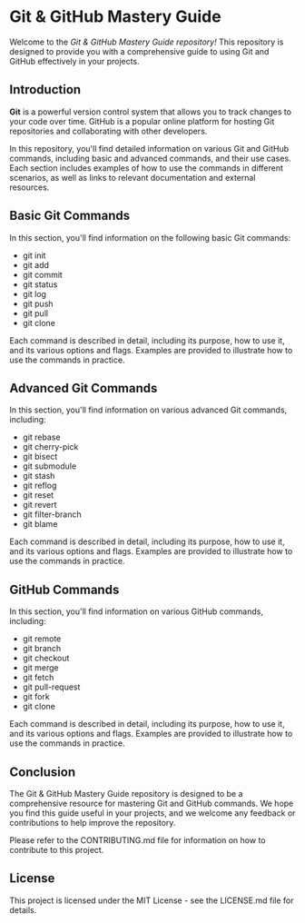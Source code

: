 # Git & GitHub Mastery Guide

Welcome to the *Git & GitHub Mastery Guide repository!* This repository is designed to provide you with a comprehensive guide to using Git and GitHub effectively in your projects.


## Introduction

**Git** is a powerful version control system that allows you to track changes to your code over time. GitHub is a popular online platform for hosting Git repositories and collaborating with other developers.


In this repository, you'll find detailed information on various Git and GitHub commands, including basic and advanced commands, and their use cases. Each section includes examples of how to use the commands in different scenarios, as well as links to relevant documentation and external resources.

## Basic Git Commands
In this section, you'll find information on the following basic Git commands:

* git init
* git add
* git commit
* git status
* git log
* git push
* git pull
* git clone

Each command is described in detail, including its purpose, how to use it, and its various options and flags. Examples are provided to illustrate how to use the commands in practice.


## Advanced Git Commands
In this section, you'll find information on various advanced Git commands, including:

* git rebase
* git cherry-pick
* git bisect
* git submodule
* git stash
* git reflog
* git reset
* git revert
* git filter-branch
* git blame

Each command is described in detail, including its purpose, how to use it, and its various options and flags. Examples are provided to illustrate how to use the commands in practice.

## GitHub Commands
In this section, you'll find information on various GitHub commands, including:

* git remote
* git branch
* git checkout
* git merge
* git fetch
* git pull-request
* git fork
* git clone

Each command is described in detail, including its purpose, how to use it, and its various options and flags. Examples are provided to illustrate how to use the commands in practice.

## Conclusion
The Git & GitHub Mastery Guide repository is designed to be a comprehensive resource for mastering Git and GitHub commands. We hope you find this guide useful in your projects, and we welcome any feedback or contributions to help improve the repository.

Please refer to the CONTRIBUTING.md file for information on how to contribute to this project.


## License
This project is licensed under the MIT License - see the LICENSE.md file for details.
